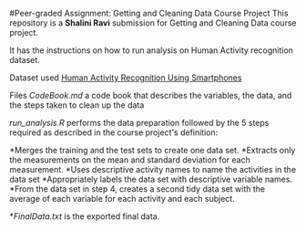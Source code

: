 #Peer-graded Assignment: Getting and Cleaning Data Course Project
This repository is a **Shalini Ravi** submission for Getting and Cleaning Data course project. 

It has the instructions on how to run analysis on Human Activity recognition dataset.

Dataset used
[Human Activity Recognition Using Smartphones](http://archive.ics.uci.edu/ml/datasets/Human+Activity+Recognition+Using+Smartphones)

Files
*CodeBook.md* a code book that describes the variables, the data, and the steps taken to clean up the data

*run_analysis.R* performs the data preparation followed by the 5 steps required as described in the course project's definition:

*Merges the training and the test sets to create one data set.
*Extracts only the measurements on the mean and standard deviation for each measurement.
*Uses descriptive activity names to name the activities in the data set
*Appropriately labels the data set with descriptive variable names.
*From the data set in step 4, creates a second tidy data set with the average of each variable for each activity and each subject.

**FinalData.txt* is the exported final data.